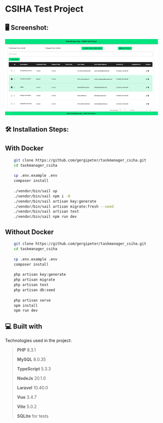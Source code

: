 # CSIHA Test Project

<h2>🖥 Screenshot:</h2>

![screenshot](https://github.com/gergipeter/taskmanager_csiha/blob/main/snapshot.JPG)

<h2>🛠️ Installation Steps:</h2>

## With Docker
```bash
    git clone https://github.com/gergipeter/taskmanager_csiha.git
    cd taskmanager_csiha

    cp .env.example .env
    composer install
    
    ./vendor/bin/sail up
    ./vendor/bin/sail npm i -D
    ./vendor/bin/sail artisan key:generate
    ./vendor/bin/sail artisan migrate:fresh --seed
    ./vendor/bin/sail artisan test
    ./vendor/bin/sail npm run dev
```
## Without Docker
```bash
    git clone https://github.com/gergipeter/taskmanager_csiha.git
    cd taskmanager_csiha

    cp .env.example .env
    composer install
       
    php artisan key:generate
    php artisan migrate
    php artisan test
    php artisan db:seed

    php artisan serve
    npm install
    npm run dev
```


<h2>💻 Built with</h2>

Technologies used in the project:

> **PHP** 8.3.1
> 
> **MySQL** 8.0.35
> 
> **TypeScript** 5.3.3
> 
> **NodeJs** 20.1.0
> 
> **Laravel** 10.40.0
> 
> **Vue** 3.4.7
> 
> **Vite** 5.0.2
> 
> **SQLite** for tests

